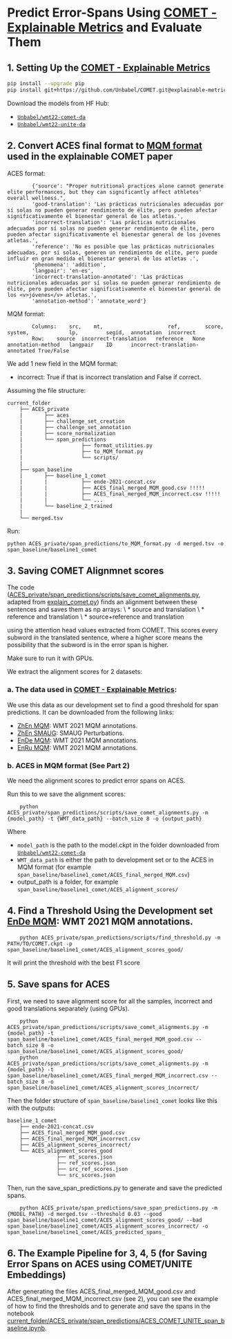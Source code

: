 # Predict Error-Spans Using [COMET - Explainable Metrics](https://arxiv.org/pdf/2305.11806.pdf) and Evaluate Them

## 1. Setting Up the [COMET - Explainable Metrics](https://arxiv.org/pdf/2305.11806.pdf)
```bash
pip install --upgrade pip 
pip install git+https://github.com/Unbabel/COMET.git@explainable-metrics
```

Download the models from HF Hub:
- [`Unbabel/wmt22-comet-da`](https://huggingface.co/Unbabel/wmt22-comet-da)
- [`Unbabel/wmt22-unite-da`](https://huggingface.co/Unbabel/wmt22-unite-da)

## 2. Convert ACES final format to [MQM format](https://github.com/Unbabel/COMET/tree/explainable-metrics) used in the explainable COMET paper

ACES format:
```
        {'source': "Proper nutritional practices alone cannot generate elite performances, but they can significantly affect athletes' overall wellness.",
        'good-translation': 'Las prácticas nutricionales adecuadas por sí solas no pueden generar rendimiento de élite, pero pueden afectar significativamente el bienestar general de los atletas.',
        'incorrect-translation': 'Las prácticas nutricionales adecuadas por sí solas no pueden generar rendimiento de élite, pero pueden afectar significativamente el bienestar general de los jóvenes atletas.',
        'reference': 'No es posible que las prácticas nutricionales adecuadas, por sí solas, generen un rendimiento de elite, pero puede influir en gran medida el bienestar general de los atletas .',
        'phenomena': 'addition',
        'langpair': 'en-es',
        'incorrect-translation-annotated': 'Las prácticas nutricionales adecuadas por sí solas no pueden generar rendimiento de élite, pero pueden afectar significativamente el bienestar general de los <v>jóvenes</v> atletas.',
        'annotation-method': 'annotate_word'}
```

MQM format:
```
        Columns:    src,    mt,                     ref,        score,  system,             lp,         segid,  annotation  incorrect
        Row:    source  incorrect-translation   reference   None    annotation-method   langpair    ID      incorrect-translation-annotated True/False
```
We add 1 new field in the MQM format: 
* incorrect: True if that is incorrect translation and False if correct.

Assuming the file structure:
```
current_folder
    ├── ACES_private
    |       ├── aces
    |       ├── challenge_set_creation
    |       ├── challenge_set_annotation
    |       ├── score_normalization
    |       └── span_predictions
    |                   ├── format_utilities.py
    |                   ├── to_MQM_format.py
    |                   └── scripts/
    |
    ├── span_baseline
    |       ├── baseline_1_comet
    |       |           ├── ende-2021-concat.csv
    |       |           ├── ACES_final_merged_MQM_good.csv !!!!!
    |       |           ├── ACES_final_merged_MQM_incorrect.csv !!!!!
    |       |           └── ...
    |       └── baseline_2_trained
    |
    └── merged.tsv
```

Run:

    python ACES_private/span_predictions/to_MQM_format.py -d merged.tsv -o span_baseline/baseline1_comet

## 3. Saving COMET Alignmnet scores

The code ([ACES_private/span_predictions/scripts/save_comet_alignments.py](https://github.com/arnisafazla/ACES_private/blob/master/span_predictions/scripts/save_COMET_alignments.py), adapted from [explain_comet.py](https://github.com/Unbabel/COMET/blob/explainable-metrics/explainable-metrics/explain_comet.py)) finds an alignment between these sentences and saves them as np arrays: \\
    * source and translation \\
    * reference and translation \\
    * source+reference and translation
    
using the attention head values extracted from COMET. This scores every subword in the translated sentence, where a higher score means the possibility that the subword is in the error span is higher.

Make sure to run it with GPUs.

We extract the alignment scores for 2 datasets: 

### a. The data used in [COMET - Explainable Metrics](https://arxiv.org/pdf/2305.11806.pdf):
We use this data as our development set to find a good threshold for span predictions. It can be downloaded from the following links:
- [ZhEn MQM](https://unbabel-experimental-data-sets.s3.eu-west-1.amazonaws.com/acl2023/zhen-2021-concat.csv): WMT 2021 MQM annotations.
- [ZhEn SMAUG](https://unbabel-experimental-data-sets.s3.eu-west-1.amazonaws.com/acl2023/zhen-smaug.csv): SMAUG Perturbations.
- [EnDe MQM](https://unbabel-experimental-data-sets.s3.eu-west-1.amazonaws.com/acl2023/ende-2021-concat.csv): WMT 2021 MQM annotations.
- [EnRu MQM](https://unbabel-experimental-data-sets.s3.eu-west-1.amazonaws.com/acl2023/enru-2021-concat.csv): WMT 2021 MQM annotations.

### b. ACES in MQM format (See Part 2)
We need the alignment scores to predict error spans on ACES.

Run this to we save the alignment scores: 

        python ACES_private/span_predictions/scripts/save_comet_alignments.py -m {model_path} -t {WMT_data_path} --batch_size 8 -o {output_path}

Where 
* ```model_path``` is the path to the model.ckpt in the folder downloaded from [`Unbabel/wmt22-comet-da`](https://huggingface.co/Unbabel/wmt22-comet-da)
* ```WMT_data_path``` is either the path to development set or to the ACES in MQM format (for example ```span_baseline/baseline1_comet/ACES_final_merged_MQM.csv```)
* output_path is a folder, for example ```span_baseline/baseline1_comet/ACES_alignment_scores/```

## 4. Find a Threshold Using the Development set [EnDe MQM](https://unbabel-experimental-data-sets.s3.eu-west-1.amazonaws.com/acl2023/ende-2021-concat.csv): WMT 2021 MQM annotations.

        python ACES_private/span_predictions/scripts/find_threshold.py -m PATH/TO/COMET.ckpt -p span_baseline/baseline1_comet/ACES_alignment_scores_good/

It will print the threshold with the best F1 score

## 5. Save spans for ACES
First, we need to save alignment score for all the samples, incorrect and good translations separately (using GPUs).

        python ACES_private/span_predictions/scripts/save_comet_alignments.py -m {model_path} -t span_baseline/baseline1_comet/ACES_final_merged_MQM_good.csv --batch_size 8 -o span_baseline/baseline1_comet/ACES_alignment_scores_good/
        python ACES_private/span_predictions/scripts/save_comet_alignments.py -m {model_path} -t span_baseline/baseline1_comet/ACES_final_merged_MQM_incorrect.csv --batch_size 8 -o span_baseline/baseline1_comet/ACES_alignment_scores_incorrect/

Then the folder structure of ```span_baseline/baseline1_comet``` looks like this with the outputs:

```
baseline_1_comet
    ├── ende-2021-concat.csv
    ├── ACES_final_merged_MQM_good.csv
    ├── ACES_final_merged_MQM_incorrect.csv
    ├── ACES_alignment_scores_incorrect/
    └── ACES_alignment_scores_good
                ├── mt_scores.json
                ├── ref_scores.json
                ├── src_ref_scores.json
                └── src_scores.json
```

Then, run the save_span_predictions.py to generate and save the predicted spans.

        python ACES_private/span_predictions/save_span_predictions.py -m {MODEL_PATH} -d merged.tsv --threshold 0.03 --good span_baseline/baseline1_comet/ACES_alignment_scores_good/ --bad span_baseline/baseline1_comet/ACES_alignment_scores_incorrect/ -o span_baseline/baseline1_comet/ACES_predicted_spans_

## 6. The Example Pipeline for 3, 4, 5 (for Saving Error Spans on ACES using COMET/UNITE Embeddings)

After generating the files ACES_final_merged_MQM_good.csv and ACES_final_merged_MQM_incorrect.csv (see 2), you can see the example of how to find the thresholds and to generate and save the spans in the notebook 
[current_folder/ACES_private/span_predictions/ACES_COMET_UNITE_span_baseline.ipynb](https://github.com/arnisafazla/ACES_private/blob/master/span_predictions/ACES_COMET_UNITE_span_baseline.ipynb). 